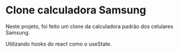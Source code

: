 # Clone calculadora Samsung

Neste projeto, foi feito um clone da calculadora padrão dos celulares Samsung.

Utilizando hooks do react como o useState.
